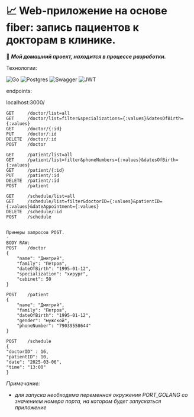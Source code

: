 📈 Web-приложение на основе fiber: запись пациентов к докторам в клинике.
=

📝 ***Мой домашний проект, находится в процессе разработки.***

Технологии:

![Go](https://img.shields.io/badge/go-%2300ADD8.svg?style=for-the-badge&logo=go&logoColor=white)
![Postgres](https://img.shields.io/badge/postgres-%23316192.svg?style=for-the-badge&logo=postgresql&logoColor=white)
![Swagger](https://img.shields.io/badge/-Swagger-%23Clojure?style=for-the-badge&logo=swagger&logoColor=white)
![JWT](https://img.shields.io/badge/JWT-black?style=for-the-badge&logo=JSON%20web%20tokens)

endpoints:

localhost:3000/

    GET     /doctor/list=all
    GET     /doctor/list=filter&specializations={:values}&datesOfBirth={:values}
    GET     /doctor/{:id}
    PUT     /doctor/:id
    DELETE  /doctor/:id
    POST    /doctor

    GET     /patient/list=all
    GET     /patient/list=filter&phoneNumbers={:values}&datesOfBirth={:values}
    GET     /patient/{:id}
    PUT     /patient/:id
    DELETE  /patient/:id
    POST    /patient

    GET     /schedule/list=all
    GET     /schedule/list=filter&doctorID={:values}&patientID={:values}&dateAppointment={:values}
    DELETE  /schedule/:id
    POST    /schedule


    Примеры запросов POST.
    -
    BODY RAW:
    POST    /doctor
    {
        "name": "Дмитрий",
        "family": "Петров",
        "dateOfBirth": "1995-01-12",
        "specialization": "хирург",
        "cabinet": 50
    }
    
    POST    /patient
    {
        "name": "Дмитрий",
        "family": "Петров",
        "dateOfBirth": "1995-01-12",
        "gender": "мужской",
        "phoneNumber": "79039558644"
    }

    POST    /schedule
    {
    "doctorID" : 16,
    "patientID": 10,
    "date": "2025-03-06",
    "time": "13:00"
    }

_Примечание:_
* _для запуска необходима переменная окружения PORT_GOLANG со значением номера порта, на котором будет запускаться приложение_
